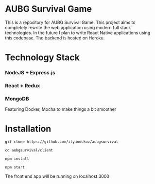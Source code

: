 # AUBG Survival Game

This is a repository for AUBG Survival Game. This project aims to completely rewrite the web application using modern full stack technologies.
In the future I plan to write React Native applications using this codebase. The backend is hosted on Heroku.

# Technology Stack

### NodeJS + Express.js 
### React + Redux
### MongoDB

Featuring Docker, Mocha to make things a bit smoother

# Installation
```git clone https://github.com/ilyanoskov/aubgsurvival ```

```cd aubgsurvival/client ```

```npm install```

```npm start```

The front end app will be running on localhost:3000


